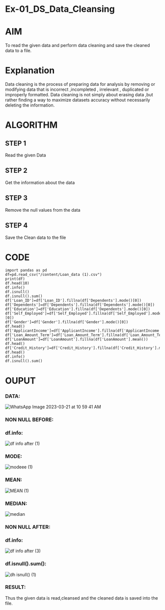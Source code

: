 # Ex-01_DS_Data_Cleansing
# AIM
To read the given data and perform data cleaning and save the cleaned data to a file.

# Explanation
Data cleaning is the process of preparing data for analysis by removing or modifying data that is incorrect ,incompleted , irrelevant , duplicated or improperly formatted. Data cleaning is not simply about erasing data ,but rather finding a way to maximize datasets accuracy without necessarily deleting the information.

# ALGORITHM
## STEP 1
Read the given Data

## STEP 2
Get the information about the data

## STEP 3
Remove the null values from the data

## STEP 4
Save the Clean data to the file

# CODE
```
import pandas as pd
df=pd.read_csv("/content/Loan_data (1).csv")
print(df)
df.head(10)
df.info()
df.isnull()
df.isnull().sum()
df['Loan_ID']=df['Loan_ID'].fillna(df['Dependents'].mode()[0])
df['Dependents']=df['Dependents'].fillna(df['Dependents'].mode()[0])
df['Education']=df['Education'].fillna(df['Dependents'].mode()[0])
df['Self_Employed']=df['Self_Employed'].fillna(df['Self_Employed'].mode()[0])
df['Gender']=df['Gender'].fillna(df['Gender'].mode()[0])
df.head()
df['ApplicantIncome']=df['ApplicantIncome'].fillna(df['ApplicantIncome'].mean())
df['Loan_Amount_Term']=df['Loan_Amount_Term'].fillna(df['Loan_Amount_Term'].mean())
df['LoanAmount']=df['LoanAmount'].fillna(df['LoanAmount'].mean())
df.head()
df['Credit_History']=df['Credit_History'].fillna(df['Credit_History'].median())
df.head()
df.info()
df.isnull().sum()
```
# OUPUT
### DATA:
![WhatsApp Image 2023-03-21 at 10 59 41 AM](https://user-images.githubusercontent.com/113497404/226526402-b632196b-18be-4be0-8717-908e0d9fa832.jpeg)
### NON NULL BEFORE:
### df.info:
![df info after (1)](https://user-images.githubusercontent.com/113497404/226526921-9ec63345-4522-4ae4-8e4b-17275701aecb.jpg)
### MODE:
![modeee (1)](https://user-images.githubusercontent.com/113497404/226527149-56e0ecd5-698e-4594-88d0-6368336d9000.jpg)
### MEAN:
![MEAN (1)](https://user-images.githubusercontent.com/113497404/226527300-54472e60-23c2-463e-a1dc-f075dce5d5e0.jpg)
### MEDIAN:
![median](https://user-images.githubusercontent.com/113497404/226527388-e1789008-a8dd-4868-80b3-a4e491453b7d.jpg)
### NON NULL AFTER:
### df.info:
![df info after (3)](https://user-images.githubusercontent.com/113497404/226527580-d85098ce-a2e8-4aeb-96da-2af103e70048.jpg)
### df.isnull().sum():
![dh isnull()  (1)](https://user-images.githubusercontent.com/113497404/226527771-11f3244c-5de0-40d5-b64c-428ec88bf8ae.jpg)
### RESULT:
Thus the given data is read,cleansed and the cleaned data is saved into the file.









